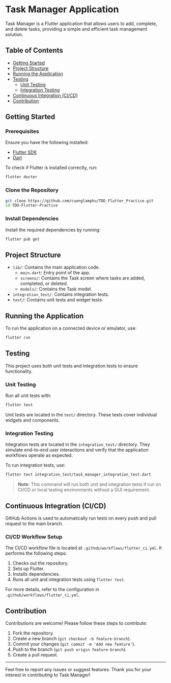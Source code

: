 # Task Manager Application

Task Manager is a Flutter application that allows users to add, complete, and delete tasks, providing a simple and efficient task management solution.

## Table of Contents

-   [Getting Started](#getting-started)
-   [Project Structure](#project-structure)
-   [Running the Application](#running-the-application)
-   [Testing](#testing)
    -   [Unit Testing](#unit-testing)
    -   [Integration Testing](#integration-testing)
-   [Continuous Integration (CI/CD)](#continuous-integration-cicd)
-   [Contribution](#contribution)

## Getting Started

### Prerequisites

Ensure you have the following installed:

-   [Flutter SDK](https://flutter.dev/docs/get-started/install)
-   [Dart](https://dart.dev/get-dart)

To check if Flutter is installed correctly, run:

```bash
flutter doctor
```

### Clone the Repository

```bash
git clone https://github.com/cuonglamphu/TDD_Flutter_Practice.git
cd TDD-Flutter-Practice
```

### Install Dependencies

Install the required dependencies by running:

```bash
flutter pub get
```

## Project Structure

-   `lib/`: Contains the main application code.
    -   `main.dart`: Entry point of the app.
    -   `screens/`: Contains the Task screen where tasks are added, completed, or deleted.
    -   `models/`: Contains the Task model.
-   `integration_test/`: Contains integration tests.
-   `test/`: Contains unit tests and widget tests.

## Running the Application

To run the application on a connected device or emulator, use:

```bash
flutter run
```

## Testing

This project uses both unit tests and integration tests to ensure functionality.

### Unit Testing

Run all unit tests with:

```bash
flutter test
```

Unit tests are located in the `test/` directory. These tests cover individual widgets and components.

### Integration Testing

Integration tests are located in the `integration_test/` directory. They simulate end-to-end user interactions and verify that the application workflows operate as expected.

To run integration tests, use:

```bash
flutter test integration_test/task_manager_integration_test.dart
```

> **Note**: This command will run both unit and integration tests if run on CI/CD or local testing environments without a GUI requirement.

## Continuous Integration (CI/CD)

GitHub Actions is used to automatically run tests on every push and pull request to the main branch.

### CI/CD Workflow Setup

The CI/CD workflow file is located at `.github/workflows/flutter_ci.yml`. It performs the following steps:

1. Checks out the repository.
2. Sets up Flutter.
3. Installs dependencies.
4. Runs all unit and integration tests using `flutter test`.

For more details, refer to the configuration in `.github/workflows/flutter_ci.yml`.

## Contribution

Contributions are welcome! Please follow these steps to contribute:

1. Fork the repository.
2. Create a new branch (`git checkout -b feature-branch`).
3. Commit your changes (`git commit -m 'Add new feature'`).
4. Push to the branch (`git push origin feature-branch`).
5. Create a pull request.

---

Feel free to report any issues or suggest features. Thank you for your interest in contributing to Task Manager!
